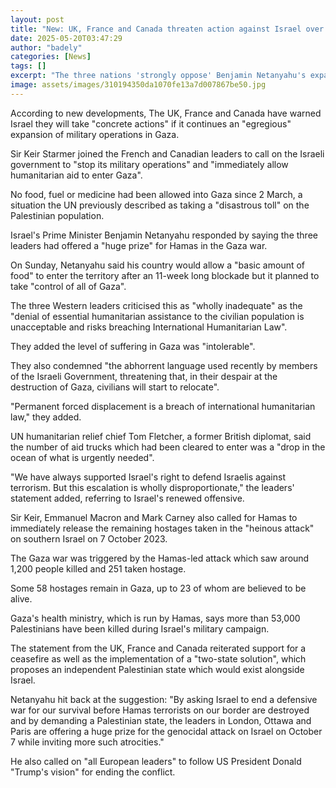 ```yaml
---
layout: post
title: "New: UK, France and Canada threaten action against Israel over Gaza"
date: 2025-05-20T03:47:29
author: "badely"
categories: [News]
tags: []
excerpt: "The three nations 'strongly oppose' Benjamin Netanyahu's expansion of military operations, a statement from their leaders said."
image: assets/images/310194350da1070fe13a7d007867be50.jpg
---
```


According to new developments, The UK, France and Canada have warned Israel they will take "concrete actions" if it continues an "egregious" expansion of military operations in Gaza.

Sir Keir Starmer joined the French and Canadian leaders to call on the Israeli government to "stop its military operations" and "immediately allow humanitarian aid to enter Gaza".  

No food, fuel or medicine had been allowed into Gaza since 2 March, a situation the UN previously described as taking a "disastrous toll" on the Palestinian population. 

Israel's Prime Minister Benjamin Netanyahu responded by saying the three leaders had offered a "huge prize" for Hamas in the Gaza war.

On Sunday, Netanyahu said his country would allow a "basic amount of food" to enter the territory after an 11-week long blockade but it planned to take "control of all of Gaza".  

The three Western leaders criticised this as "wholly inadequate" as the "denial of essential humanitarian assistance to the civilian population is unacceptable and risks breaching International Humanitarian Law".

They added the level of suffering in Gaza was "intolerable". 

They also condemned "the abhorrent language used recently by members of the Israeli Government, threatening that, in their despair at the destruction of Gaza, civilians will start to relocate". 

"Permanent forced displacement is a breach of international humanitarian law," they added. 

UN humanitarian relief chief Tom Fletcher, a former British diplomat, said the number of aid trucks which had been cleared to enter was a "drop in the ocean of what is urgently needed".

"We have always supported Israel's right to defend Israelis against terrorism. But this escalation is wholly disproportionate," the leaders' statement added, referring to Israel's renewed offensive. 

Sir Keir, Emmanuel Macron and Mark Carney also called for Hamas to immediately release the remaining hostages taken in the "heinous attack" on southern Israel on 7 October 2023. 

The Gaza war was triggered by the Hamas-led attack which saw around 1,200 people killed and 251 taken hostage.

Some 58 hostages remain in Gaza, up to 23 of whom are believed to be alive.

Gaza's health ministry, which is run by Hamas, says more than 53,000 Palestinians have been killed during Israel's military campaign.

The statement from the UK, France and Canada reiterated support for a ceasefire as well as the implementation of a "two-state solution", which proposes an independent Palestinian state which would exist alongside Israel. 

Netanyahu hit back at the suggestion: "By asking Israel to end a defensive war for our survival before Hamas terrorists on our border are destroyed and by demanding a Palestinian state, the leaders in London, Ottawa and Paris are offering a huge prize for the genocidal attack on Israel on October 7 while inviting more such atrocities."

He also called on "all European leaders" to follow US President Donald "Trump's vision" for ending the conflict. 

